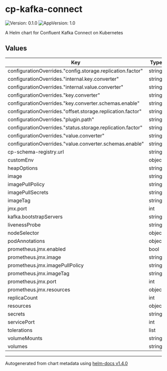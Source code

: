 # cp-kafka-connect

![Version: 0.1.0](https://img.shields.io/badge/Version-0.1.0-informational?style=flat-square) ![AppVersion: 1.0](https://img.shields.io/badge/AppVersion-1.0-informational?style=flat-square)

A Helm chart for Confluent Kafka Connect on Kubernetes

## Values

| Key | Type | Default | Description |
|-----|------|---------|-------------|
| configurationOverrides."config.storage.replication.factor" | string | `"3"` |  |
| configurationOverrides."internal.key.converter" | string | `"org.apache.kafka.connect.json.JsonConverter"` |  |
| configurationOverrides."internal.value.converter" | string | `"org.apache.kafka.connect.json.JsonConverter"` |  |
| configurationOverrides."key.converter" | string | `"io.confluent.connect.avro.AvroConverter"` |  |
| configurationOverrides."key.converter.schemas.enable" | string | `"false"` |  |
| configurationOverrides."offset.storage.replication.factor" | string | `"3"` |  |
| configurationOverrides."plugin.path" | string | `"/usr/share/java,/usr/share/confluent-hub-components"` |  |
| configurationOverrides."status.storage.replication.factor" | string | `"3"` |  |
| configurationOverrides."value.converter" | string | `"io.confluent.connect.avro.AvroConverter"` |  |
| configurationOverrides."value.converter.schemas.enable" | string | `"false"` |  |
| cp-schema-registry.url | string | `""` |  |
| customEnv | object | `{}` |  |
| heapOptions | string | `"-Xms512M -Xmx512M"` |  |
| image | string | `"confluentinc/cp-kafka-connect"` |  |
| imagePullPolicy | string | `"IfNotPresent"` |  |
| imagePullSecrets | string | `nil` |  |
| imageTag | string | `"5.5.0"` |  |
| jmx.port | int | `5555` |  |
| kafka.bootstrapServers | string | `""` |  |
| livenessProbe | string | `nil` |  |
| nodeSelector | object | `{}` |  |
| podAnnotations | object | `{}` |  |
| prometheus.jmx.enabled | bool | `true` |  |
| prometheus.jmx.image | string | `"solsson/kafka-prometheus-jmx-exporter@sha256"` |  |
| prometheus.jmx.imagePullPolicy | string | `"IfNotPresent"` |  |
| prometheus.jmx.imageTag | string | `"6f82e2b0464f50da8104acd7363fb9b995001ddff77d248379f8788e78946143"` |  |
| prometheus.jmx.port | int | `5556` |  |
| prometheus.jmx.resources | object | `{}` |  |
| replicaCount | int | `1` |  |
| resources | object | `{}` |  |
| secrets | string | `nil` |  |
| servicePort | int | `8083` |  |
| tolerations | list | `[]` |  |
| volumeMounts | string | `nil` |  |
| volumes | string | `nil` |  |

----------------------------------------------
Autogenerated from chart metadata using [helm-docs v1.4.0](https://github.com/norwoodj/helm-docs/releases/v1.4.0)
